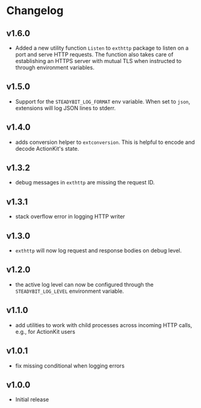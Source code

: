 # Changelog

## v1.6.0

 - Added a new utility function `Listen` to `exthttp` package to listen on a port and serve HTTP requests. The function also takes care of establishing an HTTPS server with mutual TLS when instructed to through environment variables.

## v1.5.0

 - Support for the `STEADYBIT_LOG_FORMAT` env variable. When set to `json`, extensions will log JSON lines to stderr.

## v1.4.0

 - adds conversion helper to `extconversion`. This is helpful to encode and decode ActionKit's state.

## v1.3.2

 - debug messages in `exthttp` are missing the request ID.

## v1.3.1

 -  stack overflow error in logging HTTP writer

## v1.3.0

 - `exthttp` will now log request and response bodies on debug level.

## v1.2.0

 - the active log level can now be configured through the `STEADYBIT_LOG_LEVEL` environment variable.

## v1.1.0

 - add utilities to work with child processes across incoming HTTP calls, e.g., for ActionKit users

## v1.0.1
 
 - fix missing conditional when logging errors

## v1.0.0

 - Initial release